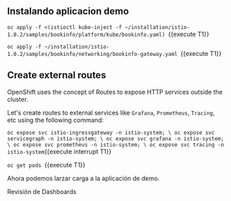 ## Instalando aplicacion demo
`oc apply -f <(istioctl kube-inject -f ~/installation/istio-1.0.2/samples/bookinfo/platform/kube/bookinfo.yaml)
`{{execute T1}}

`oc apply -f ~/installation/istio-1.0.2/samples/bookinfo/networking/bookinfo-gateway.yaml
`{{execute T1}}

## Create external routes

OpenShift uses the concept of Routes to expose HTTP services outside the cluster.

Let's create routes to external services like `Grafana`, `Prometheus`, `Tracing`, etc using the following command:

`oc expose svc istio-ingressgateway -n istio-system; \
oc expose svc servicegraph -n istio-system; \
oc expose svc grafana -n istio-system; \
oc expose svc prometheus -n istio-system; \
oc expose svc tracing -n istio-system`{{execute interrupt T1}}

`oc get pods
`{{execute T1}}

Ahora podemos larzar carga a la aplicación de demo.

Revisión de Dashboards
